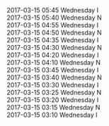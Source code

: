 2017-03-15 05:45 Wednesday  I  
2017-03-15 05:40 Wednesday  N  
2017-03-15 04:55 Wednesday  I  
2017-03-15 04:50 Wednesday  N  
2017-03-15 04:35 Wednesday  I  
2017-03-15 04:30 Wednesday  N  
2017-03-15 04:20 Wednesday  I  
2017-03-15 04:10 Wednesday  N  
2017-03-15 03:45 Wednesday  I  
2017-03-15 03:40 Wednesday  N  
2017-03-15 03:30 Wednesday  I  
2017-03-15 03:25 Wednesday  N  
2017-03-15 03:20 Wednesday  I  
2017-03-15 03:15 Wednesday  N  
2017-03-15 03:10 Wednesday  I  
